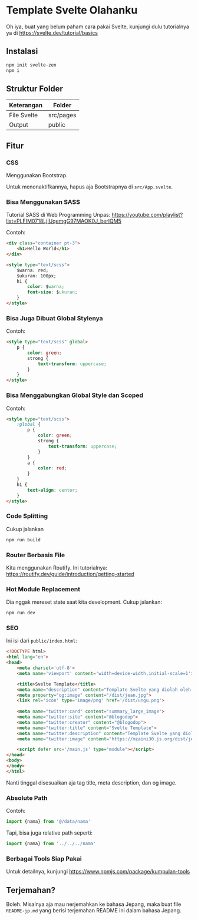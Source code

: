 # Template Svelte Olahanku

Oh iya, buat yang belum paham cara pakai Svelte, kunjungi dulu tutorialnya ya di https://svelte.dev/tutorial/basics

## Instalasi

```bash
npm init svelte-zen
npm i
```

## Struktur Folder

| Keterangan | Folder |
|---|---|
| File Svelte | src/pages |
| Output | public |

## Fitur

### CSS

Menggunakan Bootstrap.

Untuk menonaktifkannya, hapus aja Bootstrapnya di `src/App.svelte`.

### Bisa Menggunakan SASS

Tutorial SASS di Web Programming Unpas: https://youtube.com/playlist?list=PLFIM0718LjIUqemgG97MAOK0J_berlQM5

Contoh:

```html
<div class="container pt-3">
	<h1>Hello World</h1>
</div>

<style type="text/scss">
	$warna: red;
	$ukuran: 100px;
	h1 {
		color: $warna;
		font-size: $ukuran;
	}
</style>
```

### Bisa Juga Dibuat Global Stylenya

Contoh:

```html
<style type="text/scss" global>
	p {
		color: green;
		strong {
			text-transform: uppercase;
		}
	}
</style>
```

### Bisa Menggabungkan Global Style dan Scoped

Contoh: 

```html
<style type="text/scss">
	:global {
		p {
			color: green;
			strong {
				text-transform: uppercase;
			}
		}
		a {
			color: red;
		}
	}
	h1 {
		text-align: center;
	}
</style>
```

### Code Splitting

Cukup jalankan 

```bash
npm run build
```

### Router Berbasis File

Kita menggunakan Routify. Ini tutorialnya: https://routify.dev/guide/introduction/getting-started

### Hot Module Replacement

Dia nggak mereset state saat kita development. Cukup jalankan:

```bash
npm run dev
```

### SEO

Ini isi dari `public/index.html`:

```html
<!DOCTYPE html>
<html lang="en">
<head>
	<meta charset='utf-8'>
	<meta name='viewport' content='width=device-width,initial-scale=1'>

	<title>Svelte Template</title>
	<meta name="description" content="Template Svelte yang diolah oleh Zen">
	<meta property="og:image" content="/dist/jean.jpg">
	<link rel='icon' type='image/png' href='/dist/ungu.png'>
	
	<meta name="twitter:card" content="summary_large_image">
	<meta name="twitter:site" content="@blogodop">
	<meta name="twitter:creator" content="@blogodop">
	<meta name="twitter:title" content="Svelte Template">
	<meta name="twitter:description" content="Template Svelte yang diolah oleh Zen">
	<meta name="twitter:image" content="https://mzaini30.js.org/dist/jean.jpg">

	<script defer src='/main.js' type="module"></script>
</head>
<body>
</body>
</html>


```

Nanti tinggal disesuaikan aja tag title, meta description, dan og image.

### Absolute Path

Contoh:

```javascript
import {nama} from '@/data/nama'
```

Tapi, bisa juga relative path seperti:

```javascript
import {nama} from '../../../nama'
```

### Berbagai Tools Siap Pakai

Untuk detailnya, kunjungi https://www.npmjs.com/package/kumpulan-tools

## Terjemahan?

Boleh. Misalnya aja mau nerjemahkan ke bahasa Jepang, maka buat file `README-jp.md` yang berisi terjemahan README ini dalam bahasa Jepang.
